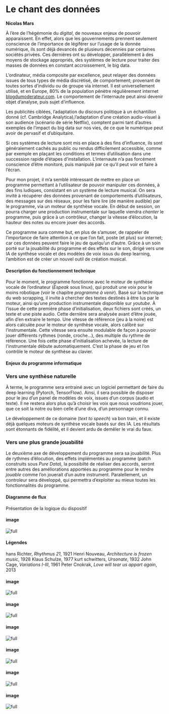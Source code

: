 # Le chant des données

**Nicolas Mars**

À l’ère de l’hégémonie du *digital*, de nouveaux enjeux de pouvoir apparaissent. En effet, alors que les gouvernements prennent seulement conscience de l’importance de légiférer sur l’usage de la donnée numérique, ils sont déjà devancés de plusieurs décennies par certaines sociétés privées. Ces dernières ont su développer, parallèlement à des moyens de stockage appropriés, des systèmes de lecture pour traiter des masses de données en constant accroissement, le big data.

L’ordinateur, média composite par excellence, peut relayer des données issues de tous types de média discrétisé, de comportement; provenant de toutes sortes d’individu ou de groupe via internet.
Il est universellement utilisé, et en Europe, 80% de la population pénètre régulièrement internet [blogdumoderateur.com](www.blogdumoderateur.com).
Le comportement de l’internaute peut ainsi devenir objet d’analyse, puis sujet d’influence.

Les publicités ciblées, l’adaptation du discours politique à un échantillon donné (cf. Cambridge Analytica),l’adaptation d’une création audio-visuel à son audience (scénario de série Netflix), comptent parmi tant d’autres exemples de l’impact du big data sur nos vies, de ce que
le numérique peut avoir de pervasif et d’ubiquitaire.

Si ces systèmes de lecture sont mis en place à des fins d’influence, ils sont généralement cachés au public ou rendus difficilement accessible, comme par exemple en plaçant les conditions et termes d’utilisation dans une succession rapide d’étapes d’installation.
L‘internaute n’a pas forcément conscience d’être monitoré, puis manipulé par ce qu’il peut voir et faire à l’écran.

Pour mon projet, il m’a semblé intéressant de mettre en place un programme permettant à l’utilisateur de pouvoir manipuler ces données, à des fins ludiques, consistant en un système de lecture musical. On sera invité à récupérer des données provenant de comportements d’utilisateurs, des messages sur des réseaux, pour les faire lire (de manière audible) par le programme, via un moteur de synthèse vocale. En début de session, on pourra charger une production instrumentale sur laquelle viendra *chanter* le programme, puis grâce à un contrôleur, changer la vitesse d’élocution, la hauteur des notes ou encore jouer des accords.

Ce programme aura comme but, en plus de s’amuser, de rappeler de l’importance de faire attention à ce que l’on fait, poste (et plus) sur internet; car ces données peuvent faire le jeu de quelqu’un d’autre. Grâce à un soin porté sur la jouabilité du programme et des effets sur le son, dirigé vers une IA de synthèse vocale et des modèles de voix issus du deep learning, l’ambition est de créer un nouvel outil de création musical.

#### Description du fonctionnement technique

Pour le moment, le programme fonctionne avec le moteur de synthèse vocale de l’ordinateur (*Espeak* sous linux), qui produit une voix pour le moins robotique (voir le chapitre *programme à venir*).
Basé sur la technique du web scrapping, il invite à chercher des textes destinés à être lus par le moteur, ainsi qu’une production instrumentale disponible sur *youtube*. 
À l’issue de cette première phase d’initialisation, deux fichiers sont créés, un texte et une piste audio. Cette dernière sera analysée avant d’être jouée, afin d’en extraire le tempo.
Une vitesse de référence (jeu à la noire) est alors calculée pour le moteur de synthèse vocale, alors calibré sur l’instrumentale.
Cette vitesse sera ensuite modulable de façon à pouvoir jouer différents rythmes (ronde, croche...), des multiple du rythme de référence.
Une fois cette phase d’initialisation achevée, la lecture de  l'instrumentale débute automatiquement. C’est la phase de jeu et l’on contrôle le moteur de synthèse au clavier.

#### Enjeux du programme informatique

### Vers une synthèse naturelle
À terme, le programme sera entrainé avec un logiciel permettant de faire du deep learning (Pytorch, TensorFlow). 
Ainsi, il sera possible de disposer pour le jeu d’un panel de modèles de voix, issues d’un corpus (audio et texte). Il ne restera alors plus qu’à choisir les voix que nous voudrions jouer, que ce soit la notre ou bien celle d’une diva, d’un personnage connu.

Le développement de ce domaine (*text to speech*) va bon train, et il existe déjà quelques moteurs de synthèse vocale basés sur des IA. Les résultats sont étonnants de fidélité, et il devient ardu de demêler le vrai du faux.

### Vers une plus grande jouabilité
Le deuxième axe de développement du programme sera sa jouabilité.
Plus de rythmes d’élocution, des effets implémentés au programme (patch construits sous *Pure Data*), la possibilté de réaliser des accords, seront entre autres des améliorations apportées au programme pour le rendre *jouable* comme l’on jouerait d’un autre instrument.
Paralellement, un controleur sera développé, qui permettra d’exploiter au mieux toutes les fonctionnalités du programme.

#### Diagramme de flux 

Présentation de la logique du dispositif

#### image

![full](http://localhost:3000/images/lechant/flowchart.svg)

#### Légendes
hans Richter, *Rhythmus 21*, 1921
Henri Nouveau, *Architecture is frozen music*, 1928
Klaus Schulze, 1977
kurt schwitters, *Ursonate*, 1932
John Cage, *Variations I-III*, 1961
Peter Cnokrak, *Love will tear us appart again*, 2013

#### image

![full](http://localhost:3000/images/lechant/hans-richter.jpg)

#### image

![full](http://localhost:3000/images/lechant/henri-nouveau.jpg)

#### image

![full](http://localhost:3000/images/lechant/klaus-schulze.jpg)

#### image

![full](http://localhost:3000/images/lechant/schwitters.jpg)

#### image

![full](http://localhost:3000/images/lechant/john-cage1.jpg)

#### image

![full](http://localhost:3000/images/lechant/cnokrak.jpg)